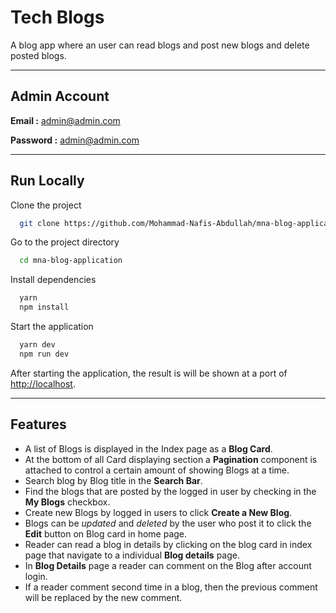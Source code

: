 # Tech Blogs


A blog app where an user can read blogs and post new blogs and delete posted blogs.

---

## Admin Account

**Email :** admin@admin.com

**Password :** admin@admin.com

---

## Run Locally

Clone the project

```bash
  git clone https://github.com/Mohammad-Nafis-Abdullah/mna-blog-application.git
```

Go to the project directory

```bash
  cd mna-blog-application
```

Install dependencies

```bash
  yarn
  npm install
```

Start the application

```bash
  yarn dev
  npm run dev
```

After starting the application, the result is will be shown at a port of [http://localhost](http://localhost).

---

## Features

- A list of Blogs is displayed in the Index page as a **Blog Card**.
- At the bottom of all Card displaying section a **Pagination** component is attached to control a certain amount of showing Blogs at a time.
- Search blog by Blog title in the **Search Bar**.
- Find the blogs that are posted by the logged in user by checking in the **My Blogs** checkbox. 
- Create new Blogs by logged in users to click **Create a New Blog**.
- Blogs can be *updated* and *deleted* by the user who post it to click the **Edit** button on Blog card in home page.
- Reader can read a blog in details by clicking on the blog card in index page that navigate to a individual **Blog details** page.
- In **Blog Details** page a reader can comment on the Blog after account login.
- If a reader comment second time in a blog, then the previous comment will be replaced by the new comment.
